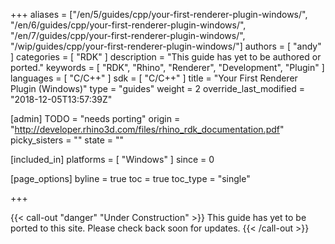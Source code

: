+++
aliases = ["/en/5/guides/cpp/your-first-renderer-plugin-windows/", "/en/6/guides/cpp/your-first-renderer-plugin-windows/", "/en/7/guides/cpp/your-first-renderer-plugin-windows/", "/wip/guides/cpp/your-first-renderer-plugin-windows/"]
authors = [ "andy" ]
categories = [ "RDK" ]
description = "This guide has yet to be authored or ported."
keywords = [ "RDK", "Rhino", "Renderer", "Development", "Plugin" ]
languages = [ "C/C++" ]
sdk = [ "C/C++" ]
title = "Your First Renderer Plugin (Windows)"
type = "guides"
weight = 2
override_last_modified = "2018-12-05T13:57:39Z"

[admin]
TODO = "needs porting"
origin = "http://developer.rhino3d.com/files/rhino_rdk_documentation.pdf"
picky_sisters = ""
state = ""

[included_in]
platforms = [ "Windows" ]
since = 0

[page_options]
byline = true
toc = true
toc_type = "single"

+++


{{< call-out "danger" "Under Construction" >}}
This guide has yet to be ported to this site. Please check back soon for updates.
{{< /call-out >}}


